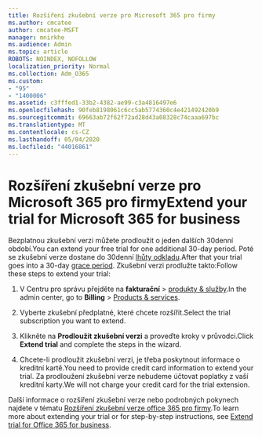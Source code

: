 ```yaml
---
title: Rozšíření zkušební verze pro Microsoft 365 pro firmy
ms.author: cmcatee
author: cmcatee-MSFT
manager: mnirkhe
ms.audience: Admin
ms.topic: article
ROBOTS: NOINDEX, NOFOLLOW
localization_priority: Normal
ms.collection: Adm_O365
ms.custom:
- "95"
- "1400006"
ms.assetid: c3fffed1-33b2-4382-ae99-c3a4816497e6
ms.openlocfilehash: 90feb8198061c6cc5ab5774360c4e421492420b9
ms.sourcegitcommit: 69663ab72f62f72ad28d43a08328c74caaa697bc
ms.translationtype: MT
ms.contentlocale: cs-CZ
ms.lasthandoff: 05/04/2020
ms.locfileid: "44016861"
---
```

# <a name="extend-your-trial-for-microsoft-365-for-business"></a><span data-ttu-id="a15f6-102">Rozšíření zkušební verze pro Microsoft 365 pro firmy</span><span class="sxs-lookup"><span data-stu-id="a15f6-102">Extend your trial for Microsoft 365 for business</span></span>

<span data-ttu-id="a15f6-103">Bezplatnou zkušební verzi můžete prodloužit o jeden dalších 30denní období.</span><span class="sxs-lookup"><span data-stu-id="a15f6-103">You can extend your free trial for one additional 30-day period.</span></span> <span data-ttu-id="a15f6-104">Poté se zkušební verze dostane do 30denní [lhůty odkladu](https://docs.microsoft.com/alchemyinsights/grace-period-for-microsoft-365-free-trial).</span><span class="sxs-lookup"><span data-stu-id="a15f6-104">After that your trial goes into a 30-day [grace period](https://docs.microsoft.com/alchemyinsights/grace-period-for-microsoft-365-free-trial).</span></span> <span data-ttu-id="a15f6-105">Zkušební verzi prodlužte takto:</span><span class="sxs-lookup"><span data-stu-id="a15f6-105">Follow these steps to extend your trial:</span></span>
  
1. <span data-ttu-id="a15f6-106">V Centru pro správu přejděte na **fakturační** \> [produkty & služby](https://portal.office.com/adminportal/home#/subscriptions).</span><span class="sxs-lookup"><span data-stu-id="a15f6-106">In the admin center, go to **Billing** \> [Products & services](https://portal.office.com/adminportal/home#/subscriptions).</span></span>

2. <span data-ttu-id="a15f6-107">Vyberte zkušební předplatné, které chcete rozšířit.</span><span class="sxs-lookup"><span data-stu-id="a15f6-107">Select the trial subscription you want to extend.</span></span>

3. <span data-ttu-id="a15f6-108">Klikněte na **Prodloužit zkušební verzi** a proveďte kroky v průvodci.</span><span class="sxs-lookup"><span data-stu-id="a15f6-108">Click **Extend trial** and complete the steps in the wizard.</span></span>

4. <span data-ttu-id="a15f6-109">Chcete-li prodloužit zkušební verzi, je třeba poskytnout informace o kreditní kartě.</span><span class="sxs-lookup"><span data-stu-id="a15f6-109">You need to provide credit card information to extend your trial.</span></span> <span data-ttu-id="a15f6-110">Za prodloužení zkušební verze nebudeme účtovat poplatky z vaší kreditní karty.</span><span class="sxs-lookup"><span data-stu-id="a15f6-110">We will not charge your credit card for the trial extension.</span></span>

<span data-ttu-id="a15f6-111">Další informace o rozšíření zkušební verze nebo podrobných pokynech najdete v tématu [Rozšíření zkušební verze office 365 pro firmy](https://docs.microsoft.com/microsoft-365/commerce/extend-your-trial).</span><span class="sxs-lookup"><span data-stu-id="a15f6-111">To learn more about extending your trial or for step-by-step instructions, see [Extend trial for Office 365 for business](https://docs.microsoft.com/microsoft-365/commerce/extend-your-trial).</span></span>
